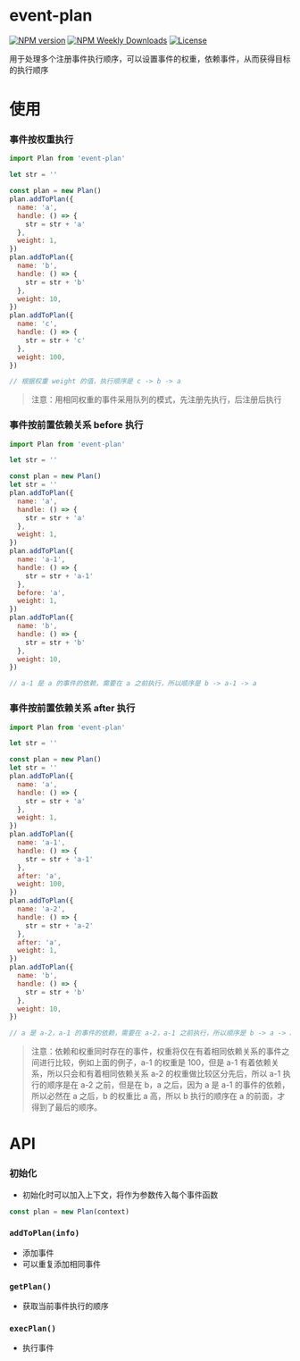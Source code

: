 # event-plan

[![NPM version](https://badgen.net/npm/v/event-plan)](https://www.npmjs.com/package/event-plan)
[![NPM Weekly Downloads](https://badgen.net/npm/dw/event-plan)](https://www.npmjs.com/package/event-plan)
[![License](https://badgen.net/npm/license/event-plan)](https://www.npmjs.com/package/event-plan)

用于处理多个注册事件执行顺序，可以设置事件的权重，依赖事件，从而获得目标的执行顺序

# 使用

### 事件按权重执行

```js
import Plan from 'event-plan'

let str = ''

const plan = new Plan()
plan.addToPlan({
  name: 'a',
  handle: () => {
    str = str + 'a'
  },
  weight: 1,
})
plan.addToPlan({
  name: 'b',
  handle: () => {
    str = str + 'b'
  },
  weight: 10,
})
plan.addToPlan({
  name: 'c',
  handle: () => {
    str = str + 'c'
  },
  weight: 100,
})

// 根据权重 weight 的值，执行顺序是 c -> b -> a
```

> 注意：用相同权重的事件采用队列的模式，先注册先执行，后注册后执行

### 事件按前置依赖关系 before 执行

```js
import Plan from 'event-plan'

let str = ''

const plan = new Plan()
let str = ''
plan.addToPlan({
  name: 'a',
  handle: () => {
    str = str + 'a'
  },
  weight: 1,
})
plan.addToPlan({
  name: 'a-1',
  handle: () => {
    str = str + 'a-1'
  },
  before: 'a',
  weight: 1,
})
plan.addToPlan({
  name: 'b',
  handle: () => {
    str = str + 'b'
  },
  weight: 10,
})

// a-1 是 a 的事件的依赖，需要在 a 之前执行，所以顺序是 b -> a-1 -> a
```

### 事件按前置依赖关系 after 执行

```js
import Plan from 'event-plan'

let str = ''

const plan = new Plan()
let str = ''
plan.addToPlan({
  name: 'a',
  handle: () => {
    str = str + 'a'
  },
  weight: 1,
})
plan.addToPlan({
  name: 'a-1',
  handle: () => {
    str = str + 'a-1'
  },
  after: 'a',
  weight: 100,
})
plan.addToPlan({
  name: 'a-2',
  handle: () => {
    str = str + 'a-2'
  },
  after: 'a',
  weight: 1,
})
plan.addToPlan({
  name: 'b',
  handle: () => {
    str = str + 'b'
  },
  weight: 10,
})

// a 是 a-2，a-1 的事件的依赖，需要在 a-2，a-1 之前执行，所以顺序是 b -> a -> a-1 -> a-2
```

> 注意：依赖和权重同时存在的事件，权重将仅在有着相同依赖关系的事件之间进行比较，例如上面的例子，a-1 的权重是 100，但是 a-1 有着依赖关系，所以只会和有着相同依赖关系 a-2 的权重做比较区分先后，所以 a-1 执行的顺序是在 a-2 之前，但是在 b，a 之后，因为 a 是 a-1 的事件的依赖，所以必然在 a 之后，b 的权重比 a 高，所以 b 执行的顺序在 a 的前面，才得到了最后的顺序。

# API

### 初始化

- 初始化时可以加入上下文，将作为参数传入每个事件函数

```js
const plan = new Plan(context)
```

### `addToPlan(info)`

- 添加事件
- 可以重复添加相同事件

### `getPlan()`

- 获取当前事件执行的顺序

### `execPlan()`

- 执行事件
